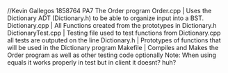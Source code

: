 //Kevin Gallegos 1858764 PA7
The Order program
Order.cpp            | Uses the Dictionary ADT (Dictionary.h) to be able to organize input into a BST.
Dictionary.cpp       | All Functions created from the prototypes in Dictionary.h
DictionaryTest.cpp   | Testing file used to test functions from Dictionary.cpp all tests are outputed on the line
Dictionary.h         | Prototypes of functions that will be used in the Dictionary program
Makefile             | Compiles and Makes the Order program as well as other testing code optionally
Note: When using equals it works properly in test but in client it doesnt? huh?
